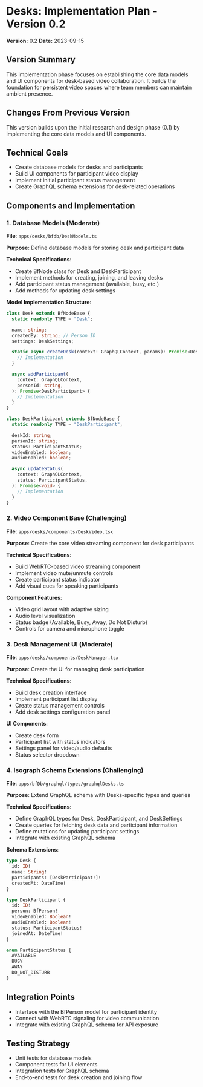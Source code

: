 # Desks: Implementation Plan - Version 0.2

**Version:** 0.2 **Date:** 2023-09-15

## Version Summary

This implementation phase focuses on establishing the core data models and UI
components for desk-based video collaboration. It builds the foundation for
persistent video spaces where team members can maintain ambient presence.

## Changes From Previous Version

This version builds upon the initial research and design phase (0.1) by
implementing the core data models and UI components.

## Technical Goals

- Create database models for desks and participants
- Build UI components for participant video display
- Implement initial participant status management
- Create GraphQL schema extensions for desk-related operations

## Components and Implementation

### 1. Database Models (Moderate)

**File**: `apps/desks/bfdb/DeskModels.ts`

**Purpose**: Define database models for storing desk and participant data

**Technical Specifications**:

- Create BfNode class for Desk and DeskParticipant
- Implement methods for creating, joining, and leaving desks
- Add participant status management (available, busy, etc.)
- Add methods for updating desk settings

**Model Implementation Structure**:

```typescript
class Desk extends BfNodeBase {
  static readonly TYPE = "Desk";

  name: string;
  createdBy: string; // Person ID
  settings: DeskSettings;

  static async createDesk(context: GraphQLContext, params): Promise<Desk> {
    // Implementation
  }

  async addParticipant(
    context: GraphQLContext,
    personId: string,
  ): Promise<DeskParticipant> {
    // Implementation
  }
}

class DeskParticipant extends BfNodeBase {
  static readonly TYPE = "DeskParticipant";

  deskId: string;
  personId: string;
  status: ParticipantStatus;
  videoEnabled: boolean;
  audioEnabled: boolean;

  async updateStatus(
    context: GraphQLContext,
    status: ParticipantStatus,
  ): Promise<void> {
    // Implementation
  }
}
```

### 2. Video Component Base (Challenging)

**File**: `apps/desks/components/DeskVideo.tsx`

**Purpose**: Create the core video streaming component for desk participants

**Technical Specifications**:

- Build WebRTC-based video streaming component
- Implement video mute/unmute controls
- Create participant status indicator
- Add visual cues for speaking participants

**Component Features**:

- Video grid layout with adaptive sizing
- Audio level visualization
- Status badge (Available, Busy, Away, Do Not Disturb)
- Controls for camera and microphone toggle

### 3. Desk Management UI (Moderate)

**File**: `apps/desks/components/DeskManager.tsx`

**Purpose**: Create the UI for managing desk participation

**Technical Specifications**:

- Build desk creation interface
- Implement participant list display
- Create status management controls
- Add desk settings configuration panel

**UI Components**:

- Create desk form
- Participant list with status indicators
- Settings panel for video/audio defaults
- Status selector dropdown

### 4. Isograph Schema Extensions (Challenging)

**File**: `apps/bfDb/graphql/types/graphqlDesks.ts`

**Purpose**: Extend GraphQL schema with Desks-specific types and queries

**Technical Specifications**:

- Define GraphQL types for Desk, DeskParticipant, and DeskSettings
- Create queries for fetching desk data and participant information
- Define mutations for updating participant settings
- Integrate with existing GraphQL schema

**Schema Extensions**:

```graphql
type Desk {
  id: ID!
  name: String!
  participants: [DeskParticipant!]!
  createdAt: DateTime!
}

type DeskParticipant {
  id: ID!
  person: BfPerson!
  videoEnabled: Boolean!
  audioEnabled: Boolean!
  status: ParticipantStatus!
  joinedAt: DateTime!
}

enum ParticipantStatus {
  AVAILABLE
  BUSY
  AWAY
  DO_NOT_DISTURB
}
```

## Integration Points

- Interface with the BfPerson model for participant identity
- Connect with WebRTC signaling for video communication
- Integrate with existing GraphQL schema for API exposure

## Testing Strategy

- Unit tests for database models
- Component tests for UI elements
- Integration tests for GraphQL schema
- End-to-end tests for desk creation and joining flow

